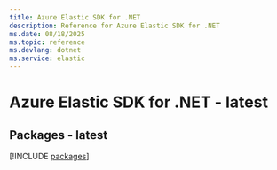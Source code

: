 ```yaml
---
title: Azure Elastic SDK for .NET
description: Reference for Azure Elastic SDK for .NET
ms.date: 08/18/2025
ms.topic: reference
ms.devlang: dotnet
ms.service: elastic
---
```

# Azure Elastic SDK for .NET - latest
## Packages - latest
[!INCLUDE [packages](elastic-index.md)]